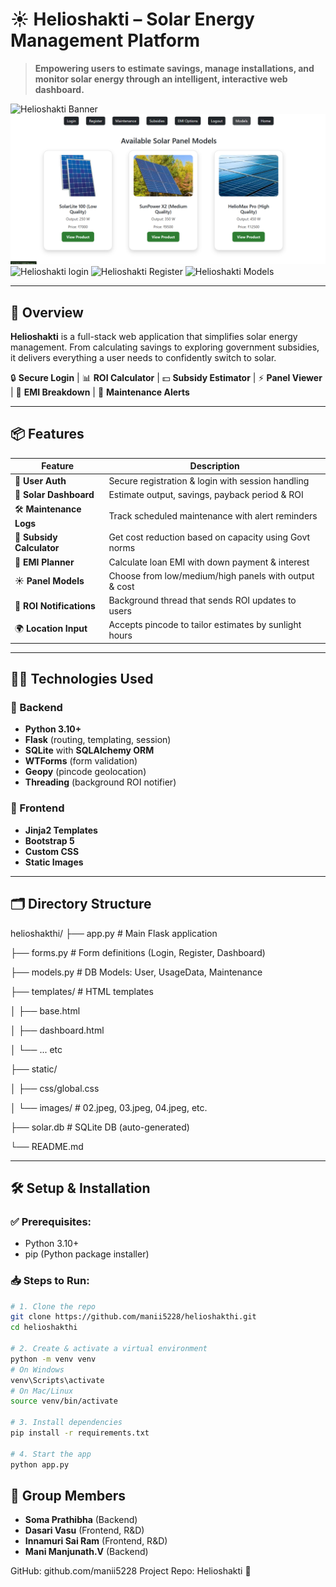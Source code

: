 # ☀️ Helioshakti – Solar Energy Management Platform

> **Empowering users to estimate savings, manage installations, and monitor solar energy through an intelligent, interactive web dashboard.**

![Helioshakti Banner]((https://github.com/manii5228/heiloshakthi/blob/cd7eab911da553a9ca23edd25190c65008cdee2a/static/images/banner5.png))
![Helioshakti Banner](static/images/banner1.png)
![Helioshakti login](https://raw.githubusercontent.com/manii5228/helioshakthi/main/static/images/banner3.png)
![Helioshakti Register](https://raw.githubusercontent.com/manii5228/helioshakthi/main/static/images/banner2.png)
![Helioshakti Models](https://raw.githubusercontent.com/manii5228/helioshakthi/main/static/images/banner1.png)


---

## 🚀 Overview

**Helioshakti** is a full-stack web application that simplifies solar energy management. From calculating savings to exploring government subsidies, it delivers everything a user needs to confidently switch to solar.

🔒 **Secure Login** | 📊 **ROI Calculator** | 💵 **Subsidy Estimator** | ⚡ **Panel Viewer** | 🧾 **EMI Breakdown** | 🔧 **Maintenance Alerts**

---

## 📦 Features

| Feature                   | Description |
|---------------------------|-------------|
| 🔐 **User Auth**          | Secure registration & login with session handling |
| 🧮 **Solar Dashboard**    | Estimate output, savings, payback period & ROI |
| 🛠️ **Maintenance Logs**  | Track scheduled maintenance with alert reminders |
| 💸 **Subsidy Calculator** | Get cost reduction based on capacity using Govt norms |
| 🏦 **EMI Planner**        | Calculate loan EMI with down payment & interest |
| ☀️ **Panel Models**       | Choose from low/medium/high panels with output & cost |
| 🔁 **ROI Notifications**  | Background thread that sends ROI updates to users |
| 🌍 **Location Input**     | Accepts pincode to tailor estimates by sunlight hours |

---

## 🧑‍💻 Technologies Used

### 🧠 Backend  
- **Python 3.10+**
- **Flask** (routing, templating, session)
- **SQLite** with **SQLAlchemy ORM**
- **WTForms** (form validation)
- **Geopy** (pincode geolocation)
- **Threading** (background ROI notifier)

### 🎨 Frontend  
- **Jinja2 Templates**
- **Bootstrap 5**
- **Custom CSS**
- **Static Images**

---

## 🗂️ Directory Structure
helioshakthi/
├── app.py # Main Flask application

├── forms.py # Form definitions (Login, Register, Dashboard)

├── models.py # DB Models: User, UsageData, Maintenance

├── templates/ # HTML templates

│ ├── base.html

│ ├── dashboard.html

│ └── ... etc

├── static/

│ ├── css/global.css

│ └── images/ # 02.jpeg, 03.jpeg, 04.jpeg, etc.

├── solar.db # SQLite DB (auto-generated)

└── README.md

---

## 🛠️ Setup & Installation

### ✅ Prerequisites:
- Python 3.10+
- pip (Python package installer)

### 📥 Steps to Run:

```bash
# 1. Clone the repo
git clone https://github.com/manii5228/helioshakthi.git
cd helioshakthi

# 2. Create & activate a virtual environment
python -m venv venv
# On Windows
venv\Scripts\activate
# On Mac/Linux
source venv/bin/activate

# 3. Install dependencies
pip install -r requirements.txt

# 4. Start the app
python app.py

```


## 👥 Group Members 
- **Soma Prathibha** (Backend)
- **Dasari Vasu** (Frontend, R&D)
- **Innamuri Sai Ram** (Frontend, R&D)
- **Mani Manjunath.V** (Backend)

GitHub: github.com/manii5228
Project Repo: Helioshakti 🔗


